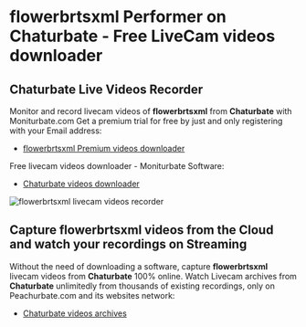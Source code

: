 # flowerbrtsxml Performer on Chaturbate - Free LiveCam videos downloader

## Chaturbate Live Videos Recorder

Monitor and record livecam videos of **flowerbrtsxml** from **Chaturbate** with Moniturbate.com
Get a premium trial for free by just and only registering with your Email address:
* [flowerbrtsxml Premium videos downloader](https://moniturbate.com/request-demo-licence-key.html)

Free livecam videos downloader - Moniturbate Software:
* [Chaturbate videos downloader](https://moniturbate.com/moniturbate-download-software.html)

![flowerbrtsxml livecam videos recorder](https://peachurnet.com/templates/moniturbate-software.png)


## Capture flowerbrtsxml videos from the Cloud and watch your recordings on Streaming

Without the need of downloading a software, capture **flowerbrtsxml** livecam videos from **Chaturbate** 100% online.
Watch Livecam archives from **Chaturbate** unlimitedly from thousands of existing recordings, only on Peachurbate.com and its websites network:
* [Chaturbate videos archives](https://peachurnet.com/)